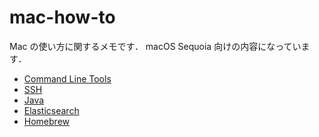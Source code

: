 # mac-how-to

Mac の使い方に関するメモです．
macOS Sequoia 向けの内容になっています．

- [Command Line Tools](command-line-tools)
- [SSH](ssh)
- [Java](java)
- [Elasticsearch](elasticsearch)
- [Homebrew](homebrew)
